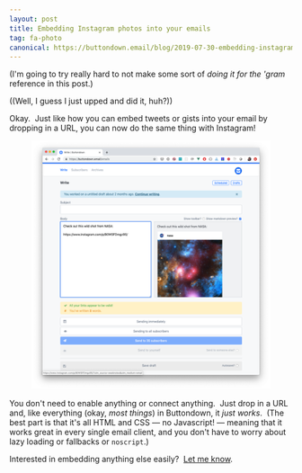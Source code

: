 ```yaml
---
layout: post
title: Embedding Instagram photos into your emails
tag: fa-photo
canonical: https://buttondown.email/blog/2019-07-30-embedding-instagram-photos-into-your-emails
---
```


<p>(I'm going to try really hard to not make some sort of <em>doing it for the 'gram</em> reference in this post.)</p><p>((Well, I guess I just upped and did it, huh?))</p><p>Okay.  Just like how you can embed tweets or gists into your email by dropping in a URL, you can now do the same thing with Instagram!</p><!--kg-card-begin: image--><figure class="kg-card kg-image-card"><img src="/img/uploads/screen-shot-2019-07-30-at-8.41.42-pm.png" class="kg-image"></figure><!--kg-card-end: image--><p>You don't need to enable anything or connect anything.  Just drop in a URL and, like everything (okay, <em>most things</em>) in Buttondown, it <em>just works</em>.  (The best part is that it's all HTML and CSS — no Javascript! — meaning that it works great in every single email client, and you don't have to worry about lazy loading or fallbacks or <code>noscript</code>.)</p><p>Interested in embedding anything else easily?  <a href="mailto:justin@buttondown.email">Let me know</a>.</p>
